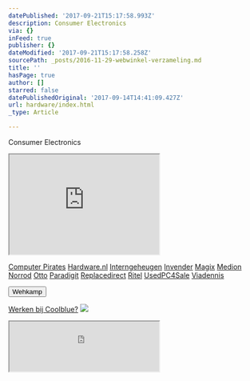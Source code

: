 ```yaml
---
datePublished: '2017-09-21T15:17:58.993Z'
description: Consumer Electronics
via: {}
inFeed: true
publisher: {}
dateModified: '2017-09-21T15:17:58.258Z'
sourcePath: _posts/2016-11-29-webwinkel-verzameling.md
title: ''
hasPage: true
author: []
starred: false
datePublishedOriginal: '2017-09-14T14:41:09.427Z'
url: hardware/index.html
_type: Article

---
```

Consumer Electronics

<iframe src="https://the-grid.github.io/ed-userhtml/?g=eJy1V1tvmzAUfs-vYEjNW8It98apuq7TKnXdHvqwPkUGTsCKMcg4I9W0_76DIR3tekk1iCKMDT7n-z77nIOXHz59u7i9-35pxCrhq97y0AANsbHqNlf3HFa9kP00fvUM_CV0PyhYqOKFMZnYdrY_1cMxsChWC2Osh3Cg9xuN1LOXfhrer3q9JTViCRtixkplC8sqimJ4HkAeMgmBGgpuGorKCBQx1z6nYmuuliyJjFwGj-b4aUJl-b51ldAIckuE_ppVtyqGSLLQKpjYAheUJhZFF4PaRyYi06AcPXy5_XptqJ1KJaPoWEMlZkXN0SxqTtgxsOenMgS5sE8RlEVXxgt0OPOpT4dBmnRD5uCgSyIqGCpJQ8BLsAU5FKCss4A448nI7tMkO03IzBm7s7nuUOJ43nTi6I4kutmRztjDPpOQ552vJJoGKaiCEpxCAZQic3u0dtx1xXddEz5xP3e0bx8QdM3VB6oGTCPrhMnBfms8XqIRxIpDZ4nkYP9IGm6ThnsEjRxhZQhIgMxkGkmaJBQx8jKbWAFnwba6nmXE6Suyk7yfk5Hn2P0Nuf1x3ccBUto58c5xU-K_4qjn9wVNgHxM-eAGwgL8jhRC--js_xd6_OpCBxh5uzyP06wOTiZC2A9pnu3LMHU9bz5tBOpNUQyC_JVwNSRwYop0k3KeFuj5oulgZbQhTQNzx2EQgMDMzbOUCQ2vTuO1SFmclRqNvdEThcLwXQo9dtKSRk2jLap0bIVz3ZHt1RXOcZ-rbg2hdscJFYIQLA-B6jBsJcr-mmyhDL4caS-INB474zc1wir9HpEu9xloAVrRByprHSch3KNYniOIYReB0Dm6_kxw57bbCK6rRy82g6z3li6VD1BNL61I9AR8x1Ldp7KsCgiuzH8ZE5HWaTTzpsd9T_0jzN3BYitq1Pg6VCGTm2EsDkWcJvhs4eBk7vm5ZwUSP5DYT9CjtuNwfDQdPVOSazN5upMBHG3H0MCJOXVnZn1SI-bcNo0KNjFt03rIlFZ1WMMToD4Q_gEgI8dn" height="200" style=""></iframe>

[Computer Pirates][0]
[Hardware.nl][1]
[Interngeheugen][2]
[Invender][3]
[Magix][4]
[Medion][5]
[Norrod][6]
[Otto][7]
[Paradigit][8]
[Replacedirect][9]
[Ritel][10]
[UsedPC4Sale][11]
[Viadennis][12]

<button data-role="cta" style="">Wehkamp</button>

[Werken bij Coolblue?][13]
![](https://the-grid-user-content.s3-us-west-2.amazonaws.com/d4d8e480-281e-41f8-a31e-4427722137e0.png)

<iframe src="https://the-grid.github.io/ed-userhtml/?g=eJyNkDEPwiAQhXd-BbLrUatRK-2izjq4OFJAIVLbUKwa438XSV2cvOUl38u9vDs2WG9X-8Nug7WvbIHYVxSXQaDX1j-sKpA0HX4iHKbi9-HNSK8znEwpbe7LiLUyJ-0Di-hD0Cuk9OsIMY61U8ecaO-bDKBxx5G-gLBGnEHwKnhZEpZtWrYpCKe4N52KlCaJDdZsQgpmqhNunfiNaeurE-rvHBwPyMlsPCd985wsKMFl7aRyOaEECgY8FGdQ1vIRHxL_8wbVPF1G" height="100" style=""></iframe>



[0]: http://www.computerpirates.com/
[1]: http://www.hardware.nl/
[2]: http://www.interngeheugen.com/tt/?tt=2902_12_133761_Interngeheugen&r=%2F
[3]: http://www.invender.nl/ttiv/index.php?tt=352_12_133761_Invender&r=%2F
[4]: http://www.magix.com/ap/tradetracker/?tt=2074_12_133761_Magix&r=%2F
[5]: http://tc.tradetracker.net/?c=3452&m=12&a=133761
[6]: http://www.norrod.nl/tt/index.aspx?tt=23396_12_133761_Norrod&r=%2F
[7]: http://www.otto.nl/
[8]: http://www.paradigit.nl/tt/index.aspx?tt=5043_12_133761_Paradigit&r=%2F
[9]: http://www.replacedirect.nl/
[10]: http://www.ritel.nl/telecom/?tt=668_12_133761_Ritel&r=%2F
[11]: http://tc.tradetracker.net/?c=20400&m=12&a=133761&r=UsedPC4sale&u=%2F
[12]: http://www.viadennis.nl/computer/?tt=15804_12_133761_Viadennis&r=%2F
[13]: http://prf.hn/click/camref:1100l3bs3/creativeref:1011l11074